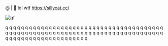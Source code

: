 @ | 🫠 lol wtf https://sillycat.cc/

![gf](https://github.com/user-attachments/assets/8662d5ca-b34a-4efe-932e-7c5c237fbd4d)

q
q
q
q
q
q
q
q
q
q
q
q
q
q
q
q
q
q
q
q
q
q
q
q
q
q
q
q
q
q
q
q
q
q
q
q
q
q
q
q
q
q
q
q
q
q
q
q
q
q
q
q
q
q
q
q
q
q
q
q
q
q
q
q
q
q
q
q
q
q
q
q
q
q
q
q
q
q
q
q
q
q
q
q
q
q
q
q
q
q
q
q
q
q
q
q
q
q
q
q
q

